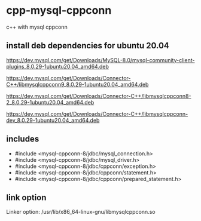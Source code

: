 # cpp-mysql-cppconn
c++ with mysql cppconn

## install deb dependencies for ubuntu 20.04
https://dev.mysql.com/get/Downloads/MySQL-8.0/mysql-community-client-plugins_8.0.29-1ubuntu20.04_amd64.deb

https://dev.mysql.com/get/Downloads/Connector-C++/libmysqlcppconn9_8.0.29-1ubuntu20.04_amd64.deb

https://dev.mysql.com/get/Downloads/Connector-C++/libmysqlcppconn8-2_8.0.29-1ubuntu20.04_amd64.deb

https://dev.mysql.com/get/Downloads/Connector-C++/libmysqlcppconn-dev_8.0.29-1ubuntu20.04_amd64.deb


## includes 
* #include <mysql-cppconn-8/jdbc/mysql_connection.h>
* #include <mysql-cppconn-8/jdbc/mysql_driver.h>
* #include <mysql-cppconn-8/jdbc/cppconn/exception.h>
* #include <mysql-cppconn-8/jdbc/cppconn/statement.h>
* #include <mysql-cppconn-8/jdbc/cppconn/prepared_statement.h>

## link option
Linker option:  /usr/lib/x86_64-linux-gnu/libmysqlcppconn.so

